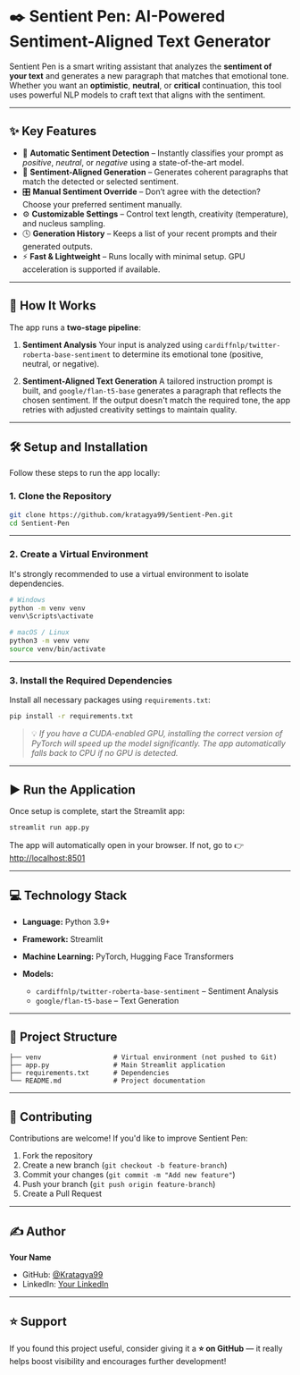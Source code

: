 # ✒️ **Sentient Pen: AI-Powered Sentiment-Aligned Text Generator**

Sentient Pen is a smart writing assistant that analyzes the **sentiment of your text** and generates a new paragraph that matches that emotional tone.
Whether you want an **optimistic**, **neutral**, or **critical** continuation, this tool uses powerful NLP models to craft text that aligns with the sentiment.

---

## ✨ **Key Features**

* 🧠 **Automatic Sentiment Detection** – Instantly classifies your prompt as *positive*, *neutral*, or *negative* using a state-of-the-art model.
* 📝 **Sentiment-Aligned Generation** – Generates coherent paragraphs that match the detected or selected sentiment.
* 🎛️ **Manual Sentiment Override** – Don’t agree with the detection? Choose your preferred sentiment manually.
* ⚙️ **Customizable Settings** – Control text length, creativity (temperature), and nucleus sampling.
* 🕓 **Generation History** – Keeps a list of your recent prompts and their generated outputs.
* ⚡ **Fast & Lightweight** – Runs locally with minimal setup. GPU acceleration is supported if available.

---

## 🚀 **How It Works**

The app runs a **two-stage pipeline**:

1. **Sentiment Analysis**
   Your input is analyzed using
   `cardiffnlp/twitter-roberta-base-sentiment`
   to determine its emotional tone (positive, neutral, or negative).

2. **Sentiment-Aligned Text Generation**
   A tailored instruction prompt is built, and `google/flan-t5-base` generates a paragraph that reflects the chosen sentiment.
   If the output doesn't match the required tone, the app retries with adjusted creativity settings to maintain quality.

---

## 🛠️ **Setup and Installation**

Follow these steps to run the app locally:

### 1. **Clone the Repository**

```bash
git clone https://github.com/kratagya99/Sentient-Pen.git
cd Sentient-Pen
```

---

### 2. **Create a Virtual Environment**

It's strongly recommended to use a virtual environment to isolate dependencies.

```bash
# Windows
python -m venv venv
venv\Scripts\activate

# macOS / Linux
python3 -m venv venv
source venv/bin/activate
```

---

### 3. **Install the Required Dependencies**

Install all necessary packages using `requirements.txt`:

```bash
pip install -r requirements.txt
```

> 💡 *If you have a CUDA-enabled GPU, installing the correct version of PyTorch will speed up the model significantly. The app automatically falls back to CPU if no GPU is detected.*

---

## ▶️ **Run the Application**

Once setup is complete, start the Streamlit app:

```bash
streamlit run app.py
```

The app will automatically open in your browser.
If not, go to 👉 [http://localhost:8501](http://localhost:8501)

---

## 💻 **Technology Stack**

* **Language:** Python 3.9+
* **Framework:** Streamlit
* **Machine Learning:** PyTorch, Hugging Face Transformers
* **Models:**

  * `cardiffnlp/twitter-roberta-base-sentiment` – Sentiment Analysis
  * `google/flan-t5-base` – Text Generation

---

## 📂 **Project Structure**

```
├── venv                  # Virtual environment (not pushed to Git)
├── app.py                # Main Streamlit application
├── requirements.txt      # Dependencies
└── README.md             # Project documentation
```

---

## 🤝 **Contributing**

Contributions are welcome!
If you'd like to improve Sentient Pen:

1. Fork the repository
2. Create a new branch (`git checkout -b feature-branch`)
3. Commit your changes (`git commit -m "Add new feature"`)
4. Push your branch (`git push origin feature-branch`)
5. Create a Pull Request

---

## ✍️ **Author**

**Your Name**

* GitHub: [@Kratagya99](https://github.com/kratagya99)
* LinkedIn: [Your LinkedIn](https://www.linkedin.com/in/kratagya-shrivastava-6947b3267/)

---

## ⭐ **Support**

If you found this project useful, consider giving it a **⭐ on GitHub** — it really helps boost visibility and encourages further development!
